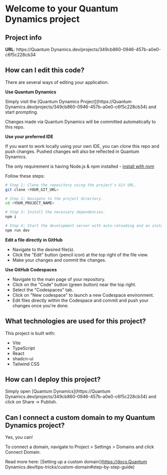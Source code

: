 # Welcome to your Quantum Dynamics project

## Project info

**URL**: https://Quantum Dynamics.dev/projects/349cb860-0946-457b-a0e0-c6f5c228cb34

## How can I edit this code?

There are several ways of editing your application.

**Use Quantum Dynamics**

Simply visit the [Quantum Dynamics Project](https://Quantum Dynamics.dev/projects/349cb860-0946-457b-a0e0-c6f5c228cb34) and start prompting.

Changes made via Quantum Dynamics will be committed automatically to this repo.

**Use your preferred IDE**

If you want to work locally using your own IDE, you can clone this repo and push changes. Pushed changes will also be reflected in Quantum Dynamics.

The only requirement is having Node.js & npm installed - [install with nvm](https://github.com/nvm-sh/nvm#installing-and-updating)

Follow these steps:

```sh
# Step 1: Clone the repository using the project's Git URL.
git clone <YOUR_GIT_URL>

# Step 2: Navigate to the project directory.
cd <YOUR_PROJECT_NAME>

# Step 3: Install the necessary dependencies.
npm i

# Step 4: Start the development server with auto-reloading and an instant preview.
npm run dev
```

**Edit a file directly in GitHub**

- Navigate to the desired file(s).
- Click the "Edit" button (pencil icon) at the top right of the file view.
- Make your changes and commit the changes.

**Use GitHub Codespaces**

- Navigate to the main page of your repository.
- Click on the "Code" button (green button) near the top right.
- Select the "Codespaces" tab.
- Click on "New codespace" to launch a new Codespace environment.
- Edit files directly within the Codespace and commit and push your changes once you're done.

## What technologies are used for this project?

This project is built with:

- Vite
- TypeScript
- React
- shadcn-ui
- Tailwind CSS

## How can I deploy this project?

Simply open [Quantum Dynamics](https://Quantum Dynamics.dev/projects/349cb860-0946-457b-a0e0-c6f5c228cb34) and click on Share -> Publish.

## Can I connect a custom domain to my Quantum Dynamics project?

Yes, you can!

To connect a domain, navigate to Project > Settings > Domains and click Connect Domain.

Read more here: [Setting up a custom domain](https://docs.Quantum Dynamics.dev/tips-tricks/custom-domain#step-by-step-guide)
